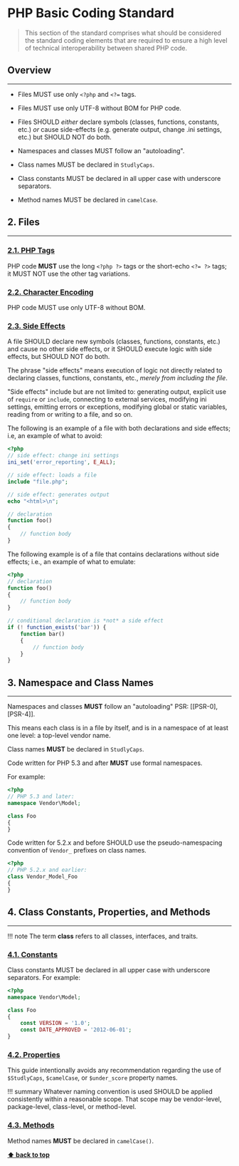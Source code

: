 PHP Basic Coding Standard
=====================

>This section of the standard comprises what should be considered the standard
coding elements that are required to ensure a high level of technical
interoperability between shared PHP code.


## Overview
-----------
- Files MUST use only `<?php` and `<?=` tags.

- Files MUST use only UTF-8 without BOM for PHP code.

- Files SHOULD *either* declare symbols (classes, functions, constants, etc.)
  *or* cause side-effects (e.g. generate output, change .ini settings, etc.)
  but SHOULD NOT do both.

- Namespaces and classes MUST follow an "autoloading".

- Class names MUST be declared in `StudlyCaps`.

- Class constants MUST be declared in all upper case with underscore separators.

- Method names MUST be declared in `camelCase`.


## 2. Files
--------
### [2.1. PHP Tags](#files--tags)

PHP code **MUST** use the long `<?php ?>` tags or the short-echo `<?= ?>` tags; it
MUST NOT use the other tag variations.

### [2.2. Character Encoding](#files--encoding)

PHP code MUST use only UTF-8 without BOM.

### [2.3. Side Effects](#files--side-effects)

A file SHOULD declare new symbols (classes, functions, constants,
etc.) and cause no other side effects, or it SHOULD execute logic with side
effects, but SHOULD NOT do both.

The phrase "side effects" means execution of logic not directly related to
declaring classes, functions, constants, etc., *merely from including the
file*.

"Side effects" include but are not limited to: generating output, explicit
use of `require` or `include`, connecting to external services, modifying ini
settings, emitting errors or exceptions, modifying global or static variables,
reading from or writing to a file, and so on.

The following is an example of a file with both declarations and side effects;
i.e, an example of what to avoid:

```php
<?php
// side effect: change ini settings
ini_set('error_reporting', E_ALL);

// side effect: loads a file
include "file.php";

// side effect: generates output
echo "<html>\n";

// declaration
function foo()
{
    // function body
}
```

The following example is of a file that contains declarations without side
effects; i.e., an example of what to emulate:

```php
<?php
// declaration
function foo()
{
    // function body
}

// conditional declaration is *not* a side effect
if (! function_exists('bar')) {
    function bar()
    {
        // function body
    }
}
```


## 3. Namespace and Class Names
----------------------------

Namespaces and classes **MUST** follow an "autoloading" PSR: [[PSR-0], [PSR-4]].

This means each class is in a file by itself, and is in a namespace of at
least one level: a top-level vendor name.

Class names **MUST** be declared in `StudlyCaps`.

Code written for PHP 5.3 and after **MUST** use formal namespaces.

For example:

```php
<?php
// PHP 5.3 and later:
namespace Vendor\Model;

class Foo
{
}
```

Code written for 5.2.x and before SHOULD use the pseudo-namespacing convention
of `Vendor_` prefixes on class names.

```php
<?php
// PHP 5.2.x and earlier:
class Vendor_Model_Foo
{
}
```

## 4. Class Constants, Properties, and Methods
-------------------------------------------

!!! note
    The term **class** refers to all classes, interfaces, and traits.

### [4.1. Constants](#classes--constants)

Class constants MUST be declared in all upper case with underscore separators.
For example:

~~~php
<?php
namespace Vendor\Model;

class Foo
{
    const VERSION = '1.0';
    const DATE_APPROVED = '2012-06-01';
}
~~~

### [4.2. Properties](#classes--properties)

This guide intentionally avoids any recommendation regarding the use of
`$StudlyCaps`, `$camelCase`, or `$under_score` property names.

!!! summary
    Whatever naming convention is used SHOULD be applied consistently within a
    reasonable scope. That scope may be vendor-level, package-level, class-level,
    or method-level.

### [4.3. Methods](#classes--methods)

Method names **MUST** be declared in `camelCase()`.

**[⬆ back to top](#table-of-contents)**
